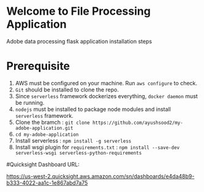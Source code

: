 # Welcome to File Processing Application 
Adobe data processing flask application installation steps

# Prerequisite
1. AWS must be configured on your machine. Run `aws configure` to check.
2. `Git` should be installed to clone the repo.
3. Since `serverless` framework dockerizes everything, `docker daemon` must be running. 
4. `nodejs` must be installed to package node modules and install `serverless` framework.
5. Clone the bramch : `git clone https://github.com/ayushsood2/my-adobe-application.git`
6. `cd my-adobe-application`
7. Install serverless : `npm install -g serverless`
8. Install wsgi plugin for `requirements.txt` : `npm install --save-dev serverless-wsgi serverless-python-requirements `

#Quicksight Dashboard URL:

https://us-west-2.quicksight.aws.amazon.com/sn/dashboards/e4da48b9-b333-4022-aa1c-1e867abd7a75


